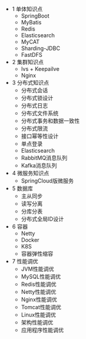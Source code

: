 

* 1 单体知识点
  * SpringBoot
  * MyBatis
  * Redis
  * Elasticsearch 
  * MyCAT
  * Sharding-JDBC
  * FastDFS
* 2 集群知识点
  * lvs + Keepailve
  * Nginx 
* 3 分布式知识点
  * 分布式会话
  * 分布式锁设计
  * 分布式日志
  * 分布式文件系统
  * 分布式事务和数据一致性
  * 分布式限流
  * 接口幂等性设计
  * 单点登录
  * Elasticsearch
  * RabbitMQ消息队列
  * Kafka消息队列
* 4 微服务知识点
  * SpringCloud版微服务
* 5 数据库
  * 主从同步 
  * 读写分离
  * 分库分表
  * 分布式全局ID设计
* 6 容器
  * Netty
  * Docker
  * K8S
  * 容器弹性缩容 
* 7 性能调优
  * JVM性能调优
  * MySQL性能调优
  * Redis性能调优
  * Netty性能调优
  * Nginx性能调优
  * Tomcat性能调优
  * Linux性能调优
  * 架构性能调优
  * 应用程序性能调优 
